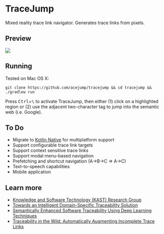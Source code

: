 # TraceJump

Mixed reality trace link navigator. Generates trace links from pixels.

## Preview

![](https://user-images.githubusercontent.com/175716/66264340-7ba36e00-e7d1-11e9-8ca2-df94f2d357b6.png)

## Running

Tested on Mac OS X:

```
git clone https://github.com/acejump/tracejump && cd tracejump && ./gradlew run
```

Press <kbd>Ctrl</kbd>+<kbd>\\</kbd> to activate TraceJump, then either (1) click on a highlighted region or (2) use the adjacent two-character tag to jump into the semantic web (i.e. Google).

## To Do

* Migrate to [Kotlin Native](https://kotlinlang.org/docs/reference/native-overview.html) for multiplatform support
* Support configurable trace link targets
* Support context sensitive trace links
* Support modal menu-based navigation
* Prefetching and shortcut navigation (A->B->C => A->C)
* Text-to-speech capabilities
* Mobile application

## Learn more

* [Knowledge and Software Technology (KAST) Research Group](https://www.cs.mcgill.ca/~jguo/lab.html)
* [Towards an Intelligent Domain-Specific Traceability Solution](https://www.cs.mcgill.ca/~jguo/resources/papers/ASE14_DoCIT.pdf)
* [Semantically Enhanced Software Traceability Using Deep Learning Techniques](https://arxiv.org/pdf/1804.02438.pdf)
* [Traceability in the Wild: Automatically Augmenting Incomplete Trace Links](https://arxiv.org/pdf/1804.02433.pdf)